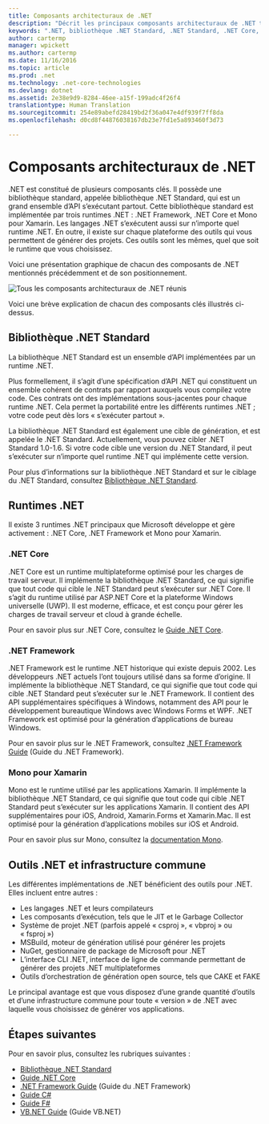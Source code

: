 ```yaml
---
title: Composants architecturaux de .NET
description: "Décrit les principaux composants architecturaux de .NET tels que la bibliothèque .NET Standard, les runtimes .NET et les outils."
keywords: ".NET, bibliothèque .NET Standard, .NET Standard, .NET Core, .NET Framework, Xamarin, MSBuild, C#, F#, VB, compilateurs"
author: cartermp
manager: wpickett
ms.author: cartermp
ms.date: 11/16/2016
ms.topic: article
ms.prod: .net
ms.technology: .net-core-technologies
ms.devlang: dotnet
ms.assetid: 2e38e9d9-8284-46ee-a15f-199adc4f26f4
translationtype: Human Translation
ms.sourcegitcommit: 254e89abefd28419bd2f36a047e4df939f7ff8da
ms.openlocfilehash: d0cd8f44876038167db23e7fd1e5a893460f3d73

---
```


# <a name="net-architectural-components"></a>Composants architecturaux de .NET

.NET est constitué de plusieurs composants clés.  Il possède une bibliothèque standard, appelée bibliothèque .NET Standard, qui est un grand ensemble d’API s’exécutant partout.  Cette bibliothèque standard est implémentée par trois runtimes .NET : .NET Framework, .NET Core et Mono pour Xamarin.  Les langages .NET s’exécutent aussi sur n’importe quel runtime .NET.  En outre, il existe sur chaque plateforme des outils qui vous permettent de générer des projets.  Ces outils sont les mêmes, quel que soit le runtime que vous choisissez.

Voici une présentation graphique de chacun des composants de .NET mentionnés précédemment et de son positionnement.

![Tous les composants architecturaux de .NET réunis](media/components.png)

Voici une brève explication de chacun des composants clés illustrés ci-dessus.  

## <a name="net-standard-library"></a>Bibliothèque .NET Standard

La bibliothèque .NET Standard est un ensemble d’API implémentées par un runtime .NET.

Plus formellement, il s’agit d’une spécification d’API .NET qui constituent un ensemble cohérent de contrats par rapport auxquels vous compilez votre code.  Ces contrats ont des implémentations sous-jacentes pour chaque runtime .NET.  Cela permet la portabilité entre les différents runtimes .NET ; votre code peut dès lors « s’exécuter partout ».

La bibliothèque .NET Standard est également une cible de génération, et est appelée le .NET Standard.  Actuellement, vous pouvez cibler .NET Standard 1.0-1.6.  Si votre code cible une version du .NET Standard, il peut s’exécuter sur n’importe quel runtime .NET qui implémente cette version.

Pour plus d’informations sur la bibliothèque .NET Standard et sur le ciblage du .NET Standard, consultez [Bibliothèque .NET Standard](library.md).

## <a name="net-runtimes"></a>Runtimes .NET

Il existe 3 runtimes .NET principaux que Microsoft développe et gère activement : .NET Core, .NET Framework et Mono pour Xamarin.

### <a name="net-core"></a>.NET Core

.NET Core est un runtime multiplateforme optimisé pour les charges de travail serveur.  Il implémente la bibliothèque .NET Standard, ce qui signifie que tout code qui cible le .NET Standard peut s’exécuter sur .NET Core.  Il s’agit du runtime utilisé par ASP.NET Core et la plateforme Windows universelle (UWP).  Il est moderne, efficace, et est conçu pour gérer les charges de travail serveur et cloud à grande échelle.

Pour en savoir plus sur .NET Core, consultez le [Guide .NET Core](../core/index.md).

### <a name="net-framework"></a>.NET Framework

.NET Framework est le runtime .NET historique qui existe depuis 2002.  Les développeurs .NET actuels l’ont toujours utilisé dans sa forme d’origine.  Il implémente la bibliothèque .NET Standard, ce qui signifie que tout code qui cible .NET Standard peut s’exécuter sur le .NET Framework.  Il contient des API supplémentaires spécifiques à Windows, notamment des API pour le développement bureautique Windows avec Windows Forms et WPF.  .NET Framework est optimisé pour la génération d’applications de bureau Windows.

Pour en savoir plus sur le .NET Framework, consultez [.NET Framework Guide](../framework/index.md) (Guide du .NET Framework).

### <a name="mono-for-xamarin"></a>Mono pour Xamarin

Mono est le runtime utilisé par les applications Xamarin.  Il implémente la bibliothèque .NET Standard, ce qui signifie que tout code qui cible .NET Standard peut s’exécuter sur les applications Xamarin.  Il contient des API supplémentaires pour iOS, Android, Xamarin.Forms et Xamarin.Mac.  Il est optimisé pour la génération d’applications mobiles sur iOS et Android.

Pour en savoir plus sur Mono, consultez la [documentation Mono](http://www.mono-project.com/docs/).

## <a name="net-tooling-and-common-infrastructure"></a>Outils .NET et infrastructure commune

Les différentes implémentations de .NET bénéficient des outils pour .NET.  Elles incluent entre autres :

* Les langages .NET et leurs compilateurs
* Les composants d’exécution, tels que le JIT et le Garbage Collector
* Système de projet .NET (parfois appelé « csproj », « vbproj » ou « fsproj »)
* MSBuild, moteur de génération utilisé pour générer les projets
* NuGet, gestionnaire de package de Microsoft pour .NET
* L’interface CLI .NET, interface de ligne de commande permettant de générer des projets .NET multiplateformes
* Outils d’orchestration de génération open source, tels que CAKE et FAKE

Le principal avantage est que vous disposez d’une grande quantité d’outils et d’une infrastructure commune pour toute « version » de .NET avec laquelle vous choisissez de générer vos applications.

## <a name="next-steps"></a>Étapes suivantes

Pour en savoir plus, consultez les rubriques suivantes :

* [Bibliothèque .NET Standard](library.md)
* [Guide .NET Core](../core/index.md)
* [.NET Framework Guide](../framework/index.md) (Guide du .NET Framework)
* [Guide C#](../csharp/index.md)
* [Guide F#](../csharp/index.md)
* [VB.NET Guide](../csharp/index.md) (Guide VB.NET)


<!--HONumber=Nov16_HO3-->



